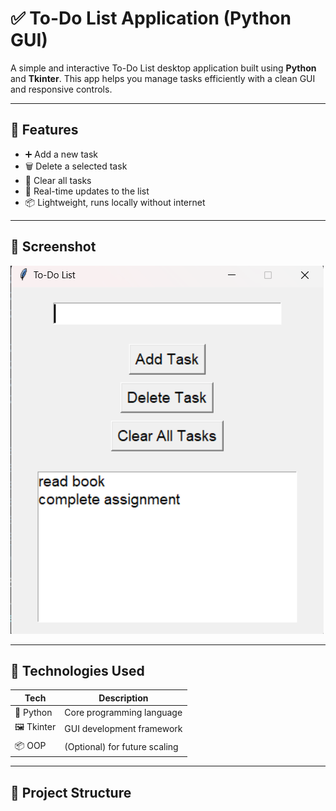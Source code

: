 # ✅ To-Do List Application (Python GUI)

A simple and interactive To-Do List desktop application built using **Python** and **Tkinter**. This app helps you manage tasks efficiently with a clean GUI and responsive controls.

---

## 🚀 Features

- ➕ Add a new task
- 🗑️ Delete a selected task
- 🧹 Clear all tasks
- 📝 Real-time updates to the list
- 📦 Lightweight, runs locally without internet

---

## 📸 Screenshot

![To-Do App Screenshot](assets/screenshot.png)

---

## 🧰 Technologies Used

| Tech         | Description               |
|--------------|----------------------------|
| 🐍 Python     | Core programming language |
| 🖼️ Tkinter    | GUI development framework |
| 📦 OOP        | (Optional) for future scaling |

---

## 📁 Project Structure

